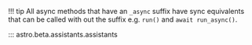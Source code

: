 !!! tip
    All async methods that have an `_async` suffix have sync equivalents that can be called with out the suffix e.g. `run()` and `await run_async()`.

::: astro.beta.assistants.assistants